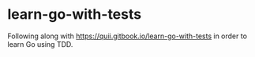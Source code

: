 # learn-go-with-tests

Following along with https://quii.gitbook.io/learn-go-with-tests in order to learn Go using TDD.
